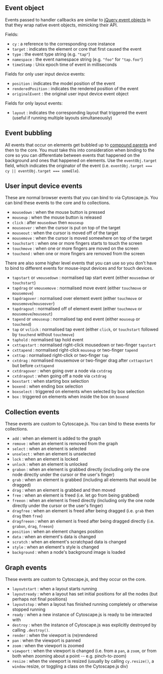 ## Event object

Events passed to handler callbacks are similar to [jQuery event objects](http://api.jquery.com/category/events/event-object/) in that they wrap native event objects, mimicking their API.

Fields:

 * `cy` : a reference to the corresponding core instance
 * `target` : indicates the element or core that first caused the event
 * `type` : the event type string (e.g. `"tap"`)
 * `namespace` : the event namespace string (e.g. `"foo"` for `"tap.foo"`)
 * `timeStamp` : Unix epoch time of event in milliseconds

Fields for only user input device events:

 * `position` : indicates the model position of the event
 * `renderedPosition` : indicates the rendered position of the event
 * `originalEvent` : the original user input device event object

Fields for only layout events:

 * `layout` : indicates the corresponding layout that triggered the event (useful if running multiple layouts simultaneously)

## Event bubbling

All events that occur on elements get bubbled up to [compound parents](#notation/compound-nodes) and then to the core.  You must take this into consideration when binding to the core so you can differentiate between events that happened on the background and ones that happened on elements.  Use the `eventObj.target` field, which indicates the originator of the event (i.e. `eventObj.target === cy || eventObj.target === someEle`).


## User input device events

These are normal browser events that you can bind to via Cytoscape.js.  You can bind these events to the core and to collections.

 * `mousedown` : when the mouse button is pressed
 * `mouseup` : when the mouse button is released
 * `click` : after `mousedown` then `mouseup`
 * `mouseover` : when the cursor is put on top of the target
 * `mouseout` : when the cursor is moved off of the target
 * `mousemove` : when the cursor is moved somewhere on top of the target
 * `touchstart` : when one or more fingers starts to touch the screen
 * `touchmove` : when one or more fingers are moved on the screen
 * `touchend` : when one or more fingers are removed from the screen

There are also some higher level events that you can use so you don't have to bind to different events for mouse-input devices and for touch devices.

 * `tapstart` or `vmousedown` : normalised tap start event (either `mousedown` or `touchstart`)
 * `tapdrag` or `vmousemove` : normalised move event (either `touchmove` or `mousemove`)
 * `tapdragover` : normalised over element event (either `touchmove` or `mousemove`/`mouseover`)
 * `tapdragout` : normalised off of element event (either `touchmove` or `mousemove`/`mouseout`)
 * `tapend` or `vmouseup` : normalised tap end event (either `mouseup` or `touchend`)
 * `tap` or `vclick` : normalised tap event (either `click`, or `touchstart` followed by `touchend` without `touchmove`)
 * `taphold` : normalised tap hold event
 * `cxttapstart` : normalised right-click mousedown or two-finger `tapstart`
 * `cxttapend` : normalised right-click `mouseup` or two-finger `tapend`
 * `cxttap` : normalised right-click or two-finger `tap`
 * `cxtdrag` : normalised mousemove or two-finger drag after `cxttapstart` but before `cxttapend`
 * `cxtdragover` : when going over a node via `cxtdrag`
 * `cxtdragout` : when going off a node via `cxtdrag`
 * `boxstart` : when starting box selection
 * `boxend` : when ending box selection
 * `boxselect` : triggered on elements when selected by box selection
 * `box` : triggered on elements when inside the box on `boxend`


## Collection events

These events are custom to Cytoscape.js.  You can bind to these events for collections.

 * `add` : when an element is added to the graph
 * `remove` : when an element is removed from the graph
 * `select` : when an element is selected
 * `unselect` : when an element is unselected
 * `lock` : when an element is locked
 * `unlock` : when an element is unlocked
 * `grabon` : when an element is grabbed directly (including only the one node directly under the cursor or the user's finger)
 * `grab` : when an element is grabbed (including all elements that would be dragged)
 * `drag` : when an element is grabbed and then moved
 * `free` : when an element is freed (i.e. let go from being grabbed)
 * `freeon` : when an element is freed directly (including only the one node directly under the cursor or the user's finger)
 * `dragfree` : when an element is freed after being dragged (i.e. `grab` then `drag` then `free`)
 * `dragfreeon` : when an element is freed after being dragged directly (i.e. `grabon`, `drag`, `freeon`)
 * `position` : when an element changes position
 * `data` : when an element's data is changed
 * `scratch` : when an element's scratchpad data is changed
 * `style` : when an element's style is changed
 * `background` : when a node's background image is loaded


## Graph events

These events are custom to Cytoscape.js, and they occur on the core.

 * `layoutstart` : when a layout starts running
 * `layoutready` : when a layout has set initial positions for all the nodes (but perhaps not final positions)
 * `layoutstop` : when a layout has finished running completely or otherwise stopped running
 * `ready` : when a new instance of Cytoscape.js is ready to be interacted with
 * `destroy` : when the instance of Cytoscape.js was explicitly destroyed by calling `.destroy()`.
 * `render` : when the viewport is (re)rendered
 * `pan` : when the viewport is panned
 * `zoom` : when the viewport is zoomed
 * `viewport` : when the viewport is changed (i.e. from a `pan`, a `zoom`, or from both when zooming about a point -- e.g. pinch-to-zoom)
 * `resize` : when the viewport is resized (usually by calling `cy.resize()`, a `window` resize, or toggling a class on the Cytoscape.js div)

